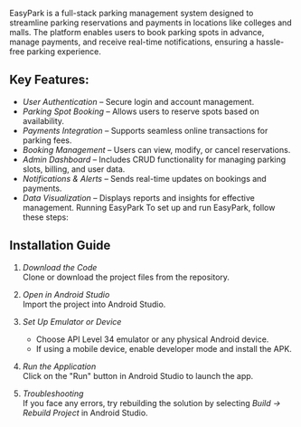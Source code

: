 EasyPark is a full-stack parking management system designed to streamline parking reservations and payments in locations like colleges and malls. The platform enables users to book parking spots in advance, manage payments, and receive real-time notifications, ensuring a hassle-free parking experience.
## Key Features:  
- *User Authentication* – Secure login and account management.  
- *Parking Spot Booking* – Allows users to reserve spots based on availability.  
- *Payments Integration* – Supports seamless online transactions for parking fees.  
- *Booking Management* – Users can view, modify, or cancel reservations.  
- *Admin Dashboard* – Includes CRUD functionality for managing parking slots, billing, and user data.  
- *Notifications & Alerts* – Sends real-time updates on bookings and payments.  
- *Data Visualization* – Displays reports and insights for effective management.
Running EasyPark
To set up and run EasyPark, follow these steps:
## Installation Guide

1. *Download the Code*  
   Clone or download the project files from the repository.  

2. *Open in Android Studio*  
   Import the project into Android Studio.  

3. *Set Up Emulator or Device*  
   - Choose API Level 34 emulator or any physical Android device.  
   - If using a mobile device, enable developer mode and install the APK.  

4. *Run the Application*  
   Click on the "Run" button in Android Studio to launch the app.  

5. *Troubleshooting*  
   If you face any errors, try rebuilding the solution by selecting *Build → Rebuild Project* in Android Studio.
